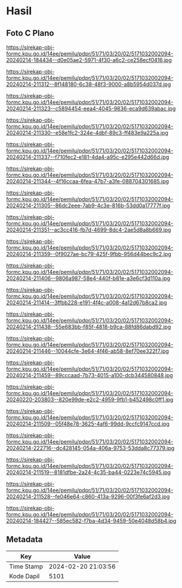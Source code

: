 # Hasil

## Foto C Plano

https://sirekap-obj-formc.kpu.go.id/14ee/pemilu/pdpr/51/71/03/20/02/5171032002094-20240214-184434--d0e05ae2-5971-4f30-a6c2-ce258ecf0416.jpg

https://sirekap-obj-formc.kpu.go.id/14ee/pemilu/pdpr/51/71/03/20/02/5171032002094-20240214-211312--8f148180-6c38-48f3-9000-a8b5954d037d.jpg

https://sirekap-obj-formc.kpu.go.id/14ee/pemilu/pdpr/51/71/03/20/02/5171032002094-20240214-211323--c5894454-eea4-4045-9836-eca9d639abac.jpg

https://sirekap-obj-formc.kpu.go.id/14ee/pemilu/pdpr/51/71/03/20/02/5171032002094-20240214-211330--e58e1fc2-324e-4dbf-89c3-ff483e9a225a.jpg

https://sirekap-obj-formc.kpu.go.id/14ee/pemilu/pdpr/51/71/03/20/02/5171032002094-20240214-211337--f710fec2-e181-4da4-a95c-e295e442d66d.jpg

https://sirekap-obj-formc.kpu.go.id/14ee/pemilu/pdpr/51/71/03/20/02/5171032002094-20240214-211344--4f16ccaa-6fea-47b7-a3fe-088704301685.jpg

https://sirekap-obj-formc.kpu.go.id/14ee/pemilu/pdpr/51/71/03/20/02/5171032002094-20240214-211305--86dc2eee-7ab9-4c3e-816b-53dd0a17777f.jpg

https://sirekap-obj-formc.kpu.go.id/14ee/pemilu/pdpr/51/71/03/20/02/5171032002094-20240214-211351--ac3cc416-fb7d-4699-8dc4-2ae5d8a8b669.jpg

https://sirekap-obj-formc.kpu.go.id/14ee/pemilu/pdpr/51/71/03/20/02/5171032002094-20240214-211359--0f9027ae-bc79-425f-9fbb-956d44bec9c2.jpg

https://sirekap-obj-formc.kpu.go.id/14ee/pemilu/pdpr/51/71/03/20/02/5171032002094-20240214-211406--9806a987-58e4-440f-b81e-a3e6cf3d110a.jpg

https://sirekap-obj-formc.kpu.go.id/14ee/pemilu/pdpr/51/71/03/20/02/5171032002094-20240214-211414--3ffbb228-e191-4f4c-a008-4a12d67b8ca2.jpg

https://sirekap-obj-formc.kpu.go.id/14ee/pemilu/pdpr/51/71/03/20/02/5171032002094-20240214-211438--55e683bb-f85f-4818-b9ca-88fd86dabd92.jpg

https://sirekap-obj-formc.kpu.go.id/14ee/pemilu/pdpr/51/71/03/20/02/5171032002094-20240214-211446--10044cfe-3e64-4f46-ab58-8ef70ee322f7.jpg

https://sirekap-obj-formc.kpu.go.id/14ee/pemilu/pdpr/51/71/03/20/02/5171032002094-20240214-211459--89cccaad-7b73-4015-a100-dcb344580848.jpg

https://sirekap-obj-formc.kpu.go.id/14ee/pemilu/pdpr/51/71/03/20/02/5171032002094-20240220-203803--820e99de-e2c2-4959-9fb1-b452498c0ff1.jpg

https://sirekap-obj-formc.kpu.go.id/14ee/pemilu/pdpr/51/71/03/20/02/5171032002094-20240214-211509--05f48e78-3625-4af6-99dd-9ccfc9147ccd.jpg

https://sirekap-obj-formc.kpu.go.id/14ee/pemilu/pdpr/51/71/03/20/02/5171032002094-20240214-222716--dc428145-054a-406a-9753-53dda8c77379.jpg

https://sirekap-obj-formc.kpu.go.id/14ee/pemilu/pdpr/51/71/03/20/02/5171032002094-20240214-211519--8181dfbe-2a24-4c35-ba44-0223e74c5945.jpg

https://sirekap-obj-formc.kpu.go.id/14ee/pemilu/pdpr/51/71/03/20/02/5171032002094-20240214-211528--fe046e64-c860-413a-9296-00f3fe6af2d3.jpg

https://sirekap-obj-formc.kpu.go.id/14ee/pemilu/pdpr/51/71/03/20/02/5171032002094-20240214-184427--585ec582-f7ba-4d34-9459-50e4048d58b4.jpg


## Metadata

| Key        | Value               |
| ---------- | ------------------- |
| Time Stamp | 2024-02-20 21:03:56 |
| Kode Dapil | 5101                |



